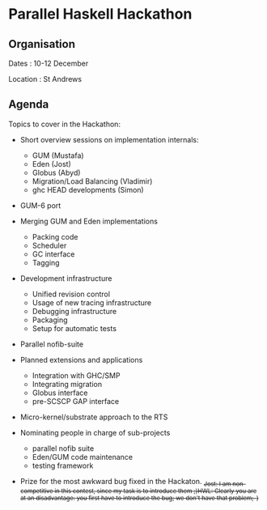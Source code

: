 # Parallel Haskell Hackathon

## Organisation


Dates : 10-12 December


Location : St Andrews

## Agenda


Topics to cover in the Hackathon:

- Short overview sessions on implementation internals:

  - GUM (Mustafa)
  - Eden (Jost)
  - Globus (Abyd)
  - Migration/Load Balancing (Vladimir)
  - ghc HEAD developments (Simon)
- GUM-6 port
- Merging GUM and Eden implementations

  - Packing code
  - Scheduler
  - GC interface
  - Tagging
- Development infrastructure

  - Unified revision control
  - Usage of new tracing infrastructure
  - Debugging infrastructure
  - Packaging
  - Setup for automatic tests
- Parallel nofib-suite
- Planned extensions and applications

  - Integration with GHC/SMP
  - Integrating migration
  - Globus interface
  - pre-SCSCP GAP interface
- Micro-kernel/substrate approach to the RTS
- Nominating people in charge of sub-projects

  - parallel nofib suite
  - Eden/GUM code maintenance
  - testing framework
- Prize for the most awkward bug fixed in the Hackaton. <sub>~~Jost: I am non-competitive in this contest, since my task is to introduce them ;)~~</sub><sub>~~HWL: Clearly you are at an disadvantage: you first have to introduce the bug; we don't have that problem;-)~~</sub>